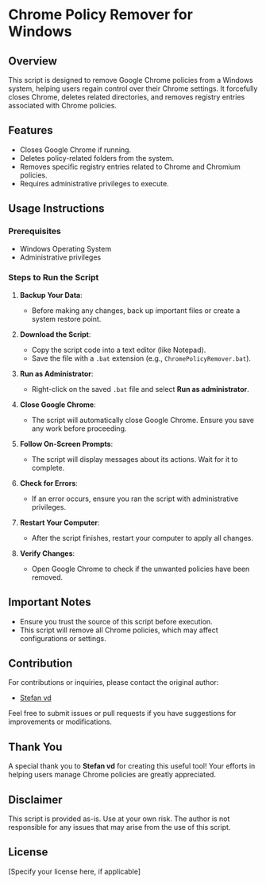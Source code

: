 # Chrome Policy Remover for Windows

## Overview
This script is designed to remove Google Chrome policies from a Windows system, helping users regain control over their Chrome settings. It forcefully closes Chrome, deletes related directories, and removes registry entries associated with Chrome policies.

## Features
- Closes Google Chrome if running.
- Deletes policy-related folders from the system.
- Removes specific registry entries related to Chrome and Chromium policies.
- Requires administrative privileges to execute.

## Usage Instructions

### Prerequisites
- Windows Operating System
- Administrative privileges

### Steps to Run the Script

1. **Backup Your Data**:
   - Before making any changes, back up important files or create a system restore point.

2. **Download the Script**:
   - Copy the script code into a text editor (like Notepad).
   - Save the file with a `.bat` extension (e.g., `ChromePolicyRemover.bat`).

3. **Run as Administrator**:
   - Right-click on the saved `.bat` file and select **Run as administrator**.

4. **Close Google Chrome**:
   - The script will automatically close Google Chrome. Ensure you save any work before proceeding.

5. **Follow On-Screen Prompts**:
   - The script will display messages about its actions. Wait for it to complete.

6. **Check for Errors**:
   - If an error occurs, ensure you ran the script with administrative privileges.

7. **Restart Your Computer**:
   - After the script finishes, restart your computer to apply all changes.

8. **Verify Changes**:
   - Open Google Chrome to check if the unwanted policies have been removed.

## Important Notes
- Ensure you trust the source of this script before execution.
- This script will remove all Chrome policies, which may affect configurations or settings.

## Contribution
For contributions or inquiries, please contact the original author:
- [Stefan vd](https://www.stefanvd.net/project/chrome-policy-remover/#downloadstore)

Feel free to submit issues or pull requests if you have suggestions for improvements or modifications.

## Thank You
A special thank you to **Stefan vd** for creating this useful tool! Your efforts in helping users manage Chrome policies are greatly appreciated.

## Disclaimer
This script is provided as-is. Use at your own risk. The author is not responsible for any issues that may arise from the use of this script.

## License
[Specify your license here, if applicable]
